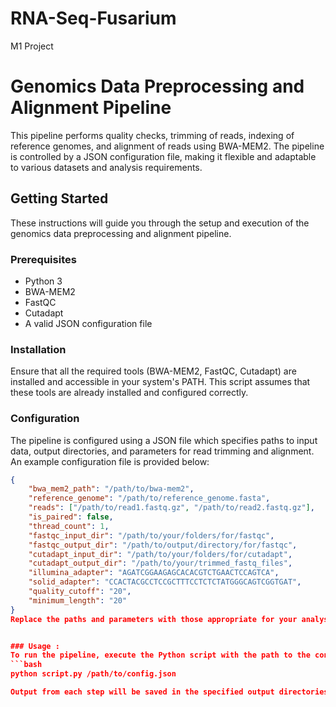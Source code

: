 # RNA-Seq-Fusarium
M1 Project
# Genomics Data Preprocessing and Alignment Pipeline

This pipeline performs quality checks, trimming of reads, indexing of reference genomes, and alignment of reads using BWA-MEM2. The pipeline is controlled by a JSON configuration file, making it flexible and adaptable to various datasets and analysis requirements.

## Getting Started

These instructions will guide you through the setup and execution of the genomics data preprocessing and alignment pipeline.

### Prerequisites

- Python 3
- BWA-MEM2
- FastQC
- Cutadapt
- A valid JSON configuration file

### Installation

Ensure that all the required tools (BWA-MEM2, FastQC, Cutadapt) are installed and accessible in your system's PATH. This script assumes that these tools are already installed and configured correctly.

### Configuration

The pipeline is configured using a JSON file which specifies paths to input data, output directories, and parameters for read trimming and alignment. An example configuration file is provided below:

```json
{
    "bwa_mem2_path": "/path/to/bwa-mem2",
    "reference_genome": "/path/to/reference_genome.fasta",
    "reads": ["/path/to/read1.fastq.gz", "/path/to/read2.fastq.gz"],
    "is_paired": false,
    "thread_count": 1,
    "fastqc_input_dir": "/path/to/your/folders/for/fastqc",
    "fastqc_output_dir": "/path/to/output/directory/for/fastqc",
    "cutadapt_input_dir": "/path/to/your/folders/for/cutadapt",
    "cutadapt_output_dir": "/path/to/your/trimmed_fastq_files",
    "illumina_adapter": "AGATCGGAAGAGCACACGTCTGAACTCCAGTCA",
    "solid_adapter": "CCACTACGCCTCCGCTTTCCTCTCTATGGGCAGTCGGTGAT",
    "quality_cutoff": "20",
    "minimum_length": "20"
}
Replace the paths and parameters with those appropriate for your analysis.


### Usage :
To run the pipeline, execute the Python script with the path to the configuration file as the only argument :
```bash
python script.py /path/to/config.json

Output from each step will be saved in the specified output directories.
